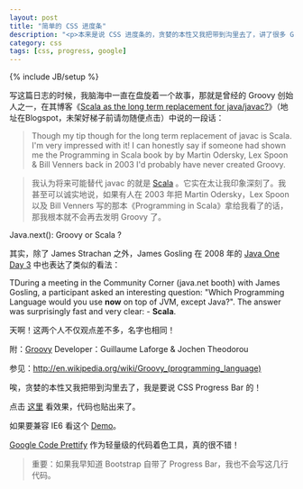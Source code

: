 ```yaml
---
layout: post
title: "简单的 CSS 进度条"
description: "<p>本来是说 CSS 进度条的，贪婪的本性又我把带到沟里去了，讲了很多 Groovy 和 Scala 的故事。</p><p>点击<a href='/demo/progressbar/index.html'>这里</a>看效果，代码也贴出来了。</p><p><a href='https://code.google.com/p/google-code-prettify/'>Google Code Prettify</a> 作为轻量级的代码着色工具，真的很不错！</p><p>重要：如果我早知道 BootStrap 自带了 Progress Bar，我也不会写这几行代码。</p>"
category: css
tags: [css, progress, google]
---
```

{% include JB/setup %}

写这篇日志的时候，我脑海中一直在盘旋着一个故事，那就是曾经的 Groovy 创始人之一，在其博客《[Scala as the long term replacement for java/javac?](http://macstrac.blogspot.com/2009/04/scala-as-long-term-replacement-for.html)》（地址在Blogspot，未架好梯子前请勿随便点击）中说的一段话：

<blockquote class="justify">Though my tip though for the long term replacement of javac is Scala. I'm very impressed with it! I can honestly say if someone had shown me the Programming in Scala book by by Martin Odersky, Lex Spoon &amp; Bill Venners back in 2003 I'd probably have never created Groovy.</blockquote>

>我认为将来可能替代 javac 的就是 [Scala](http://www.scalac.com/) 。它实在太让我印象深刻了。我甚至可以诚实地说，如果有人在 2003 年把 Martin Odersky，Lex Spoon 以及 Bill Venners 写的那本《Programming in Scala》拿给我看了的话，那我根本就不会再去发明 Groovy 了。

Java.next(): Groovy or Scala ?

其实，除了 James Strachan 之外，James Gosling 在 2008 年的 [Java One Day 3](http://weblogs.java.net/blog/cayhorstmann/archive/2008/05/java_one_day_3_1.html) 中也表达了类似的看法：

<p class="justify">TDuring a meeting in the Community Corner (java.net booth) with James Gosling, a participant asked an interesting question: "Which Programming Language would you use <b>now</b> on top of JVM, except Java?". The answer was surprisingly fast and very clear: - <strong>Scala</strong>.</p>

天啊！这两个人不仅观点差不多，名字也相同！

附：[Groovy](http://groovy.codehaus.org/) Developer：Guillaume Laforge & Jochen Theodorou

参见：<http://en.wikipedia.org/wiki/Groovy_(programming_language)>

唉，贪婪的本性又我把带到沟里去了，我是要说 CSS Progress Bar 的！

点击 [这里](/demo/progressbar/index.html) 看效果，代码也贴出来了。

如果要兼容 IE6 看这个 [Demo](/demo/progressbar/bar.html)。

[Google Code Prettify](https://code.google.com/p/google-code-prettify/) 作为轻量级的代码着色工具，真的很不错！

<blockquote class="warning">
重要：如果我早知道 Bootstrap 自带了 Progress Bar，我也不会写这几行代码。</blockquote>